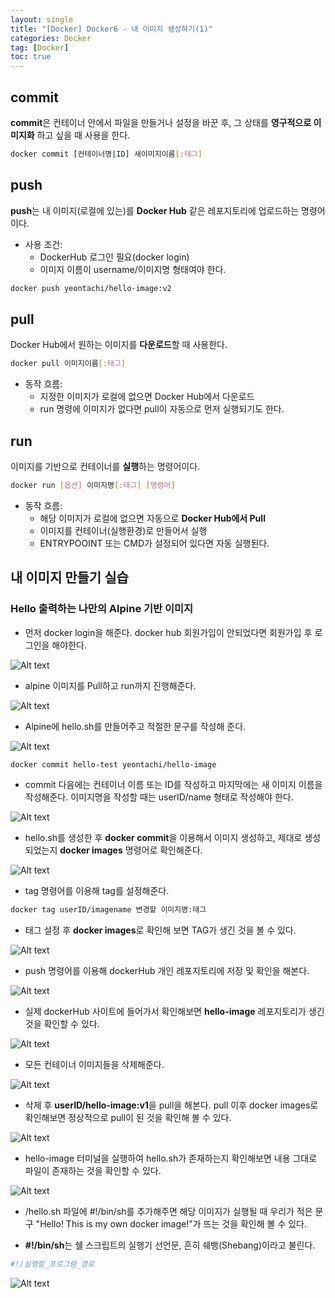 ```yaml
---
layout: single
title: "[Docker] Docker6 - 내 이미지 생성하기(1)"
categories: Docker
tag: [Docker]
toc: true
---
```


## commit

 **commit**은 컨테이너 안에서 파일을 만들거나 설정을 바꾼 후, 그 상태를 **영구적으로 이미지화** 하고 싶을 때 사용을 한다.

```bash
docker commit [컨테이너명|ID] 새이미지이름[:태그]
```

## push

 **push**는 내 이미지(로컬에 있는)를 **Docker Hub** 같은 레포지토리에 업로드하는 명령어이다.
 - 사용 조건:
    - DockerHub 로그인 필요(docker login)
    - 이미지 이름이 username/이미지명 형태여야 한다.

```bash
docker push yeontachi/hello-image:v2
```

## pull
 
 Docker Hub에서 원하는 이미지를 **다운로드**할 때 사용한다.

```bash
docker pull 이미지이름[:태그]
```
 
 - 동작 흐름:
    - 지정한 이미지가 로컬에 없으면 Docker Hub에서 다운로드
    - run 명령에 이미지가 없다면 pull이 자동으로 먼저 실행되기도 한다.

## run

 이미지를 기반으로 컨테이너를 **실행**하는 명령어이다.

```bash
docker run [옵션] 이미지명[:태그] [명령어]
```

 - 동작 흐름:
    - 해당 이미지가 로컬에 없으면 자동으로 **Docker Hub에서 Pull**
    - 이미지를 컨테이너(실행환경)로 만들어서 실행
    - ENTRYPOOINT 또는 CMD가 설정되어 있다면 자동 실행된다.

## 내 이미지 만들기 실습

### Hello 출력하는 나만의 Alpine 기반 이미지

- 먼저 docker login을 해준다. docker hub 회원가입이 안되었다면 회원가입 후 로그인을 해야한다. 

![Alt text](/assets/DKimages/HW3_dockerLogin.png)

- alpine 이미지를 Pull하고 run까지 진행해준다.

![Alt text](/assets/DKimages/HW3_alpineShell.png)

- Alpine에 hello.sh를 만들어주고 적절한 문구를 작성해 준다.

![Alt text](/assets/DKimages/HW3_Shellscript.png)

```bash
docker commit hello-test yeontachi/hello-image
```

- commit 다음에는 컨테이너 이름 또는 ID를 작성하고 마지막에는 새 이미지 이름을 작성해준다. 이미지명을 작성할 때는 userID/name 형태로 작성해야 한다.

![Alt text](/assets/DKimages/HW3_commit.png)

- hello.sh를 생성한 후 **docker commit**을 이용해서 이미지 생성하고, 제대로 생성되었는지 **docker images** 명령어로 확인해준다.

![Alt text](/assets/DKimages/HW3_imagesCheck.png)

- tag 명령어를 이용해 tag를 설정해준다.

```bash
docker tag userID/imagename 변경할 이미지명:태그
```

- 태그 설정 후 **docker images**로 확인해 보면 TAG가 생긴 것을 볼 수 있다.

![Alt text](/assets/DKimages/HW3_dockerTAG.png)

- push 명령어를 이용해 dockerHub 개인 레포지토리에 저장 및 확인을 해본다.

![Alt text](/assets/DKimages/HW3_dockerPUSH.png)
 
- 실제 dockerHub 사이트에 들어가서 확인해보면 **hello-image** 레포지토리가 생긴 것을 확인할 수 있다.

![Alt text](/assets/DKimages/HW3_checkDockerHub.png)

- 모든 컨테이너 이미지들을 삭제해준다.

![Alt text](/assets/DKimages/HW3_dockerRemoveALL.png)

- 삭제 후 **userID/hello-image:v1**을 pull을 해본다. pull 이후 docker images로 확인해보면 정상적으로 pull이 된 것을 확인해 볼 수 있다.

![Alt text](/assets/DKimages/HW3_dockerPULLandCheckIMG.png)

- hello-image 터미널을 실행하여 hello.sh가 존재하는지 확인해보면 내용 그대로 파일이 존재하는 것을 확인할 수 있다.

![Alt text](/assets/DKimages/HW3_Hellosh.png)

- /hello.sh 파일에 #!/bin/sh를 추가해주면 해당 이미지가 실행될 때 우리가 적은 문구 "Hello! This is my own docker image!"가 뜨는 것을 확인해 볼 수 있다.

- **#!/bin/sh**는 쉘 스크립트의 실행기 선언문, 흔히 쉐뱅(Shebang)이라고 불린다.

```bash
#!/실행할_프로그램_경로
```

![Alt text](/assets/DKimages/HW3_autoHelloShell.png)